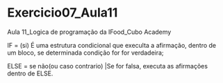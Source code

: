 # Exercicio07_Aula11
Aula 11_Logica de programação da IFood_Cubo Academy

IF = (si) É uma estrutura condicional que execulta a afirmação, dentro de um bloco, se determinada condição for for verdadeira;

ELSE = se não(ou caso contrario) |Se for falsa, executa as afirmações dentro de ELSE.
